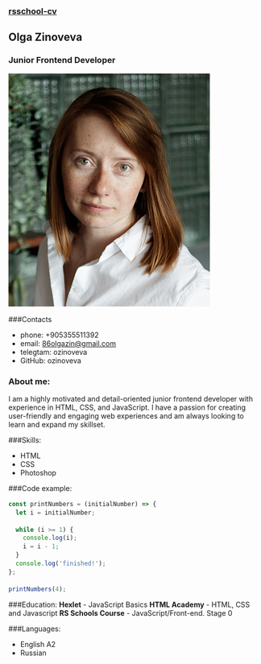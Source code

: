 ### [rsschool-cv](https://ozinoveva.github.io/rsschool-cv/cv)

## Olga Zinoveva

### Junior Frontend Developer

![photo](./IMG_23381.jpg)

###Contacts

- phone: +905355511392
- email: 86olgazin@gmail.com
- telegtam: ozinoveva
- GitHub: ozinoveva

### About me:

I am a highly motivated and detail-oriented junior frontend developer with experience in HTML, CSS, and JavaScript. I have a passion for creating user-friendly and engaging web experiences and am always looking to learn and expand my skillset.

###Skills:

- HTML
- CSS
- Photoshop

###Code example:

```JavaScript
const printNumbers = (initialNumber) => {
  let i = initialNumber;

  while (i >= 1) {
    console.log(i);
    i = i - 1;
  }
  console.log('finished!');
};

printNumbers(4);
```

###Education:
**Hexlet** - JavaScript Basics
**HTML Academy** - HTML, CSS and Javascript
**RS Schools Course** - JavaScript/Front-end. Stage 0

###Languages:

- English A2
- Russian
